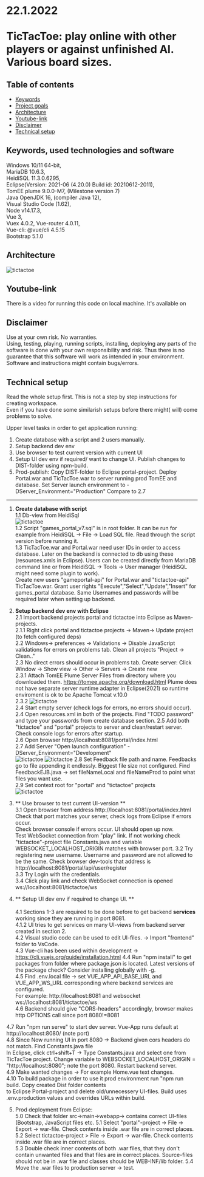 # 22.1.2022 <br> <br> TicTacToe: play online with other players or against unfinished AI. Various board sizes.

## Table of contents
* [Keywords](#Keywords)
* [Project goals](#Projectgoals)
* [Architecture](#architecture)
* [Youtube-link](#link)
* [Disclaimer](#disclaimer)
* [Technical setup](#Setup)

## Keywords, used technologies and software
Windows 10/11 64-bit,<br>
MariaDB 10.6.3,<br>
HeidiSQL 11.3.0.6295, <br>
Eclipse(Version: 2021-06 (4.20.0) Build id: 20210612-2011), <br>
TomEE plume 9.0.0-M7, (Milestone version 7) <br>
Java OpenJDK 16, (compiler Java 12), <br>
Visual Studio Code (1.62),<br>
Node v14.17.3, <br>
Vue 3, <br>
Vuex 4.0.2,
Vue-router 4.0.11, <br>
Vue-cli: @vue/cli 4.5.15 <br>
Bootstrap 5.1.0

## Architecture

 ![tictactoe](./OverAll.png)
 
 
## Youtube-link
There is a video for running this code on local machine. It's available on 

## Disclaimer
Use at your own risk. No warranties. <br>
Using, testing, playing, running scripts, installing, deploying any parts of the software is done with your own responsibility and risk. Thus there is no guarantee that this software will work as intended in your environment. Software and instructions might contain bugs/errors.

## Technical setup
Read the whole setup first. This is not a step by step instructions for creating workspace. <br>
Even if you have done some similarish setups before there might( will) come problems to solve.

Upper level tasks in order to get application running:
1. Create database with a script and 2 users manually. 
2. Setup backend dev env
3. Use browser to test current version with current UI
4. Setup UI dev env if required/ want to change UI. Publish changes to DIST-folder using npm-build.
5. Prod-publish: Copy DIST-folder to Eclipse portal-project. Deploy Portal.war and TicTacToe.war to server running prod TomEE and database.
   Set Server launch environment to  -DServer_Environment="Production" Compare to  2.7
---
1. **Create database with script** <br>
1.1  Db-view from HeidiSql <br> ![tictactoe](./DatabaseViewFromHeidiSQL.png)  <br>
1.2 Script "games_portal_v7.sql" is in root folder. It can be run for example from HeidiSQL -> File -> Load SQL file. Read through the script version before running it.<br>
1.3 TicTacToe.war and Portal.war need user IDs in order to access database. Later on the backend is connected to db using these (resources.xmls in Eclipse). Users can be created directly from MariaDB command line or from HeidiSQL -> Tools -> User manager (HeidiSQL might need some plugin to work).<br>
Create new users "gameportal-api" for Portal.war and "tictactoe-api" TicTacToe.war. Grant user rights "Execute","Select","Update","Insert" for games_portal database. Same Usernames and passwords will be required later when setting up backend. <br>
2. **Setup backend dev env with Eclipse** <br>
2.1 Import backend projects portal and tictactoe into Eclipse as Maven-projects. <br>
2.1.1 Right click portal and tictactoe projects -> Maven-> Update project (to fetch configured deps) <br>
2.2 Windows-> preferences -> Validations -> Disable JavaScript validations for errors on problems tab. Clean all projects "Project -> Clean.."<br>
2.3 No direct errors should occur in problems tab. Create server: Click Window -> Show view -> Other -> Servers -> Create new <br>
2.3.1 Attach TomEE Plume Server Files from directory where you downloaded them. https://tomee.apache.org/download.html 
Plume does not have separate server runtime adapter in Eclipse(2021) so runtime enviroment is ok to be Apache Tomcat v.10.0 <br>
2.3.2 ![tictactoe](./ServerInEclipse.png) <br>
2.4 Start empty server (check logs for errors, no errors should occur). <br>
2.4 Open resources.xml in both of the projects. Find "TODO password" and type your passwords from create database section.
2.5 Add both "tictactoe" and "portal" projects to server and clean/restart server. Check console logs for errors after startup. <br>
2.6 Open browser http://localhost:8081/portal/index.html  <br>
2.7 Add Server "Open launch configuration" -DServer_Environment="Development" <br>
![tictactoe](./AddLauncConfigurationEnvironment.png)
![tictactoe](./ServerLaunchConfig.png)
2.8 Set Feedback file path and name. Feedbacks go to file appending it endlessly. Biggest file size not configured.
	Find FeedbackEJB.java -> set fileNameLocal and fileNameProd to point what files you want use. <br>
2.9 Set context root for "portal" and "tictactoe" projects <br>
![tictactoe](./TomEEContextRoots.png) <br>
3. ** Use browser to test current UI-version ** <br>
3.1 Open browser from address http://localhost:8081/portal/index.html
    Check that port matches your server, check logs from Eclipse if errors occur. <br>
    Check browser console if errors occur.
    UI should open up now. <br> Test WebSocket connection from "play" link. If not working check "tictactoe"-project file Constants.java and variable WEBSOCKET_LOCALHOST_ORIGIN matches with browser port.
3.2 Try registering new username. Username and password are not allowed to be the same. Check browser dev-tools
	that address is http://localhost:8081/portal/api/user/register  <br>
3.3 Try Login with the credentials. <br>
3.4 Click play link and check WebSocket connection is opened ws://localhost:8081/tictactoe/ws <br>

4. ** Setup UI dev env if required to change UI. ** <br>  
        4.1 Sections 1-3 are required to be done before to get backend **services** working since they are running in port 8081. <br>
	4.1.2 UI tries to get services on many UI-views from backend server created in section 2. <br>
  	4.2 Visual studio code can be used to edit UI-files. -> Import "frontend" folder to VsCode. <br>
  	4.3 Vue-cli has been used within development -> https://cli.vuejs.org/guide/installation.html
  	4.4 Run "npm install" to get packages from folder where package.json is located. Latest versions of the package check? Consider installing globally with -g. <br>
  	4.5 Find .env.local file -> set VUE_APP_API_BASE_URL and VUE_APP_WS_URL corresponding where backend services are configured. <br>
         For example: http://localhost:8081  and websocket ws://localhost:8081/tictactoe/ws <br>
  	4.6 Backend should give "CORS-headers" accordingly, browser makes http OPTIONS call since port 8080!=8081 <br>
  
  4.7 Run "npm run serve" to start dev server. Vue-App runs default at http://localhost:8080/ (note port) <br>
  4.8 Since Now running UI in port 8080 -> Backend given cors headers do not match. Find Constants.java file <br>
      In Eclipse, click ctrl+shift+T -> Type Constants.java and select one from TicTacToe project.
	  Change variable to WEBSOCKET_LOCALHOST_ORIGIN = "http://localhost:8080"; note the port 8080. Restart backend server. <br>
  4.9 Make wanted changes -> For example Home.vue text changes.<br>
  4.10 To build package in order to use it prod environment run "npm run build. Copy created Dist folder contents <br>
	  to Eclipse Portal-project and delete old/unnecessery UI-files. Build uses .env.production values and overrides URLs within build.

5. Prod deployment from Eclipse: <br>
 5.0 Check that folder src->main->webapp-> contains correct UI-files (Bootstrap, JavaScript files etc.
	5.1 Select "portal"-project ->  File -> Export -> war-file. Check contents inside .war file are in correct places. <br>
	5.2 Select tictactoe-project >  File -> Export -> war-file. Check contents inside .war file are in correct places.<br>
	5.3 Double check inner contents of both .war files, that they don't contain unwanted files and that files are
	 in correct places. Source-files should not be in .war file and classes should be WEB-INF/lib folder.
	5.4 Move the .war files to production server -> test.
